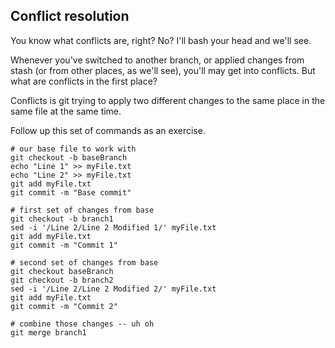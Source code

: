 ## Conflict resolution

You know what conflicts are, right? No? I'll bash your head and we'll see.

Whenever you've switched to another branch, or applied changes from stash (or from other places, as we'll see), you'll may get into conflicts. But what are conflicts in the first place?

Conflicts is git trying to apply two different changes to the same place in the same file at the same time.

Follow up this set of commands as an exercise.

```
# our base file to work with
git checkout -b baseBranch
echo "Line 1" >> myFile.txt
echo "Line 2" >> myFile.txt
git add myFile.txt
git commit -m "Base commit"

# first set of changes from base
git checkout -b branch1
sed -i '/Line 2/Line 2 Modified 1/' myFile.txt
git add myFile.txt
git commit -m "Commit 1"

# second set of changes from base
git checkout baseBranch
git checkout -b branch2
sed -i '/Line 2/Line 2 Modified 2/' myFile.txt
git add myFile.txt
git commit -m "Commit 2"

# combine those changes -- uh oh
git merge branch1
```

  
